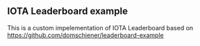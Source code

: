 ## IOTA Leaderboard example
This is a custom impelementation of IOTA Leaderboard based on https://github.com/domschiener/leaderboard-example 
